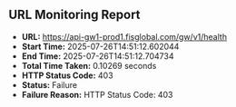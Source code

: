 ## URL Monitoring Report

- **URL:** https://api-gw1-prod1.fisglobal.com/gw/v1/health
- **Start Time:** 2025-07-26T14:51:12.602044
- **End Time:** 2025-07-26T14:51:12.704734
- **Total Time Taken:** 0.10269 seconds
- **HTTP Status Code:** 403
- **Status:** Failure
- **Failure Reason:** HTTP Status Code: 403
